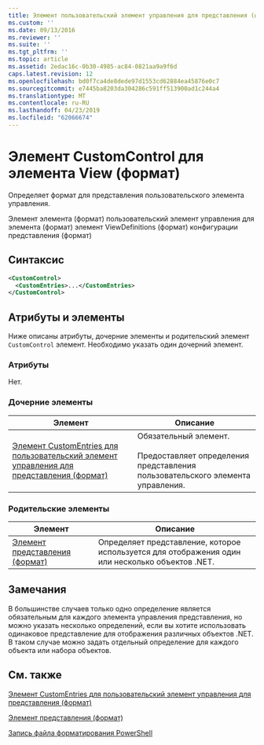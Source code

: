 ```yaml
---
title: Элемент пользовательский элемент управления для представления (формат) | Документация Майкрософт
ms.custom: ''
ms.date: 09/13/2016
ms.reviewer: ''
ms.suite: ''
ms.tgt_pltfrm: ''
ms.topic: article
ms.assetid: 2edac16c-0b30-4985-ac84-0821aa9a9f6d
caps.latest.revision: 12
ms.openlocfilehash: bd0f7ca4de8dede97d1553cd62884ea45876e0c7
ms.sourcegitcommit: e7445ba8203da304286c591ff513900ad1c244a4
ms.translationtype: MT
ms.contentlocale: ru-RU
ms.lasthandoff: 04/23/2019
ms.locfileid: "62066674"
---
```

# <a name="customcontrol-element-for-view-format"></a>Элемент CustomControl для элемента View (формат)

Определяет формат для представления пользовательского элемента управления.

Элемент элемента (формат) пользовательский элемент управления для элемента (формат) элемент ViewDefinitions (формат) конфигурации представления (формат)

## <a name="syntax"></a>Синтаксис

```xml
<CustomControl>
  <CustomEntries>...</CustomEntries>
</CustomControl>
```

## <a name="attributes-and-elements"></a>Атрибуты и элементы

Ниже описаны атрибуты, дочерние элементы и родительский элемент `CustomControl` элемент. Необходимо указать один дочерний элемент.

### <a name="attributes"></a>Атрибуты

Нет.

### <a name="child-elements"></a>Дочерние элементы

|Элемент|Описание|
|-------------|-----------------|
|[Элемент CustomEntries для пользовательский элемент управления для представления (формат)](./customentries-element-for-customcontrol-for-view-format.md)|Обязательный элемент.<br /><br /> Предоставляет определения представления пользовательского элемента управления.|

### <a name="parent-elements"></a>Родительские элементы

|Элемент|Описание|
|-------------|-----------------|
|[Элемент представления (формат)](./view-element-format.md)|Определяет представление, которое используется для отображения один или несколько объектов .NET.|

## <a name="remarks"></a>Замечания

В большинстве случаев только одно определение является обязательным для каждого элемента управления представления, но можно указать несколько определений, если вы хотите использовать одинаковое представление для отображения различных объектов .NET. В таком случае можно задать отдельный определение для каждого объекта или набора объектов.

## <a name="see-also"></a>См. также

[Элемент CustomEntries для пользовательский элемент управления для представления (формат)](./customentries-element-for-customcontrol-for-view-format.md)

[Элемент представления (формат)](./view-element-format.md)

[Запись файла форматирования PowerShell](./writing-a-powershell-formatting-file.md)
